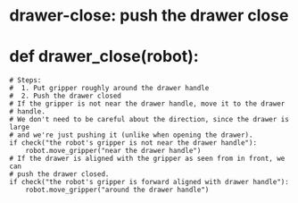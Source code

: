 

# drawer-close: push the drawer close
# def drawer_close(robot):
    # Steps:
    #  1. Put gripper roughly around the drawer handle
    #  2. Push the drawer closed
    # If the gripper is not near the drawer handle, move it to the drawer
    # handle.
    # We don't need to be careful about the direction, since the drawer is large
    # and we're just pushing it (unlike when opening the drawer).
    if check("the robot's gripper is not near the drawer handle"):
        robot.move_gripper("near the drawer handle")
    # If the drawer is aligned with the gripper as seen from in front, we can
    # push the drawer closed.
    if check("the robot's gripper is forward aligned with drawer handle"):
        robot.move_gripper("around the drawer handle")